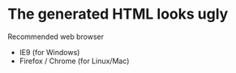 # The generated HTML looks ugly

Recommended web browser

 - IE9 (for Windows)
 - Firefox / Chrome (for Linux/Mac)